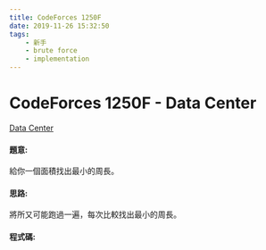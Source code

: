 ```yaml
---
title: CodeForces 1250F
date: 2019-11-26 15:32:50
tags:
    - 新手
    - brute force
    - implementation
---
```

# CodeForces 1250F - Data Center
[Data Center](http://codeforces.com/problemset/problem/1250/F)


#### 題意:
給你一個面積找出最小的周長。
<!-- more -->
#### 思路:
將所又可能跑過一遍，每次比較找出最小的周長。

#### 程式碼:
<script src="https://gist.github.com/Daviswww/38b3b785990804ed7b59cea69e1bafc8.js"></script>